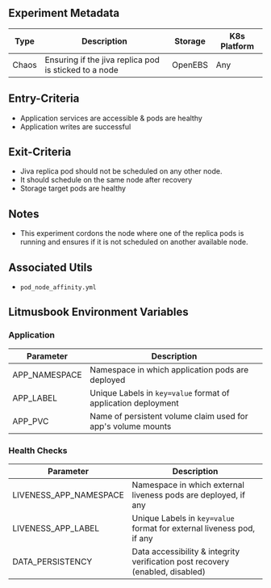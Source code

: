 ## Experiment Metadata

| Type  | Description                                           | Storage | K8s Platform |
| ----- | ----------------------------------------------------- | ------- | ------------ |
| Chaos | Ensuring if the jiva replica pod is sticked to a node | OpenEBS | Any          |

## Entry-Criteria

- Application services are accessible & pods are healthy
- Application writes are successful 

## Exit-Criteria

- Jiva replica pod should not be scheduled on any other node.
- It should schedule on the same node after recovery
- Storage target pods are healthy

## Notes

- This experiment cordons the node where one of the replica pods  is running and ensures if it is not scheduled on another available node.

## Associated Utils 

- `pod_node_affinity.yml`

## Litmusbook Environment Variables

### Application

| Parameter     | Description                                                  |
| ------------- | ------------------------------------------------------------ |
| APP_NAMESPACE | Namespace in which application pods are deployed             |
| APP_LABEL     | Unique Labels in `key=value` format of application deployment |
| APP_PVC       | Name of persistent volume claim used for app's volume mounts |

### Health Checks 

| Parameter              | Description                                                  |
| ---------------------- | ------------------------------------------------------------ |
| LIVENESS_APP_NAMESPACE | Namespace in which external liveness pods are deployed, if any |
| LIVENESS_APP_LABEL     | Unique Labels in `key=value` format for external liveness pod, if any |
| DATA_PERSISTENCY       | Data accessibility & integrity verification post recovery (enabled, disabled) |

